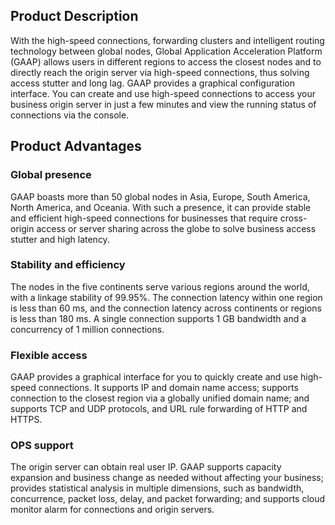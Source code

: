 ## Product Description
With the high-speed connections, forwarding clusters and intelligent routing technology between global nodes, Global Application Acceleration Platform (GAAP) allows users in different regions to access the closest nodes and to directly reach the origin server via high-speed connections, thus solving access stutter and long lag.
GAAP provides a graphical configuration interface. You can create and use high-speed connections to access your business origin server in just a few minutes and view the running status of connections via the console.

## Product Advantages
### Global presence
GAAP boasts more than 50 global nodes in Asia, Europe, South America, North America, and Oceania. With such a presence, it can provide stable and efficient high-speed connections for businesses that require cross-origin access or server sharing across the globe to solve business access stutter and high latency.

### Stability and efficiency
The nodes in the five continents serve various regions around the world, with a linkage stability of 99.95%. The connection latency within one region is less than 60 ms, and the connection latency across continents or regions is less than 180 ms. A single connection supports 1 GB bandwidth and a concurrency of 1 million connections.

### Flexible access
GAAP provides a graphical interface for you to quickly create and use high-speed connections. It supports IP and domain name access; supports connection to the closest region via a globally unified domain name; and supports TCP and UDP protocols, and URL rule forwarding of HTTP and HTTPS.

### OPS support
The origin server can obtain real user IP. GAAP supports capacity expansion and business change as needed without affecting your business; provides statistical analysis in multiple dimensions, such as bandwidth, concurrence, packet loss, delay, and packet forwarding; and supports cloud monitor alarm for connections and origin servers.


